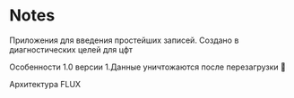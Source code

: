 # Notes
Приложения для введения простейших записей. Создано в диагностических целей для цфт

Особенности 1.0 версии
1.Данные уничтожаются после перезагрузки 🤩

Архитектура FLUX

